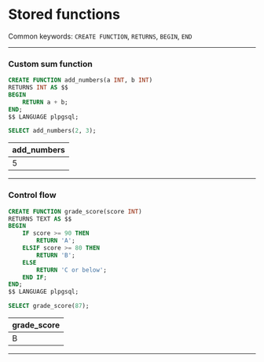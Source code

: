# Stored functions

Common keywords: `CREATE FUNCTION`, `RETURNS`, `BEGIN`, `END`

---

### Custom sum function

```sql
CREATE FUNCTION add_numbers(a INT, b INT)
RETURNS INT AS $$
BEGIN
    RETURN a + b;
END;
$$ LANGUAGE plpgsql;
```

```sql
SELECT add_numbers(2, 3);
```

| add_numbers |
| ----------- |
| 5           |

---

### Control flow

```sql
CREATE FUNCTION grade_score(score INT)
RETURNS TEXT AS $$
BEGIN
    IF score >= 90 THEN
        RETURN 'A';
    ELSIF score >= 80 THEN
        RETURN 'B';
    ELSE
        RETURN 'C or below';
    END IF;
END;
$$ LANGUAGE plpgsql;
```

```sql
SELECT grade_score(87);
```

| grade_score |
| ----------- |
| B           |

---
